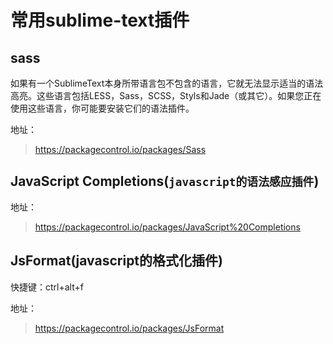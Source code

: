 # 常用sublime-text插件

## sass
如果有一个SublimeText本身所带语言包不包含的语言，它就无法显示适当的语法高亮。这些语言包括LESS，Sass，SCSS，Styls和Jade（或其它）。如果您正在使用这些语言，你可能要安装它们的语法插件。
    
地址：
> https://packagecontrol.io/packages/Sass

## Java​Script Completions(`javascript的语法感应插件`)
地址：
> https://packagecontrol.io/packages/JavaScript%20Completions

## Js​Format(javascript的格式化插件)

快捷键：ctrl+alt+f

地址：
> https://packagecontrol.io/packages/JsFormat
